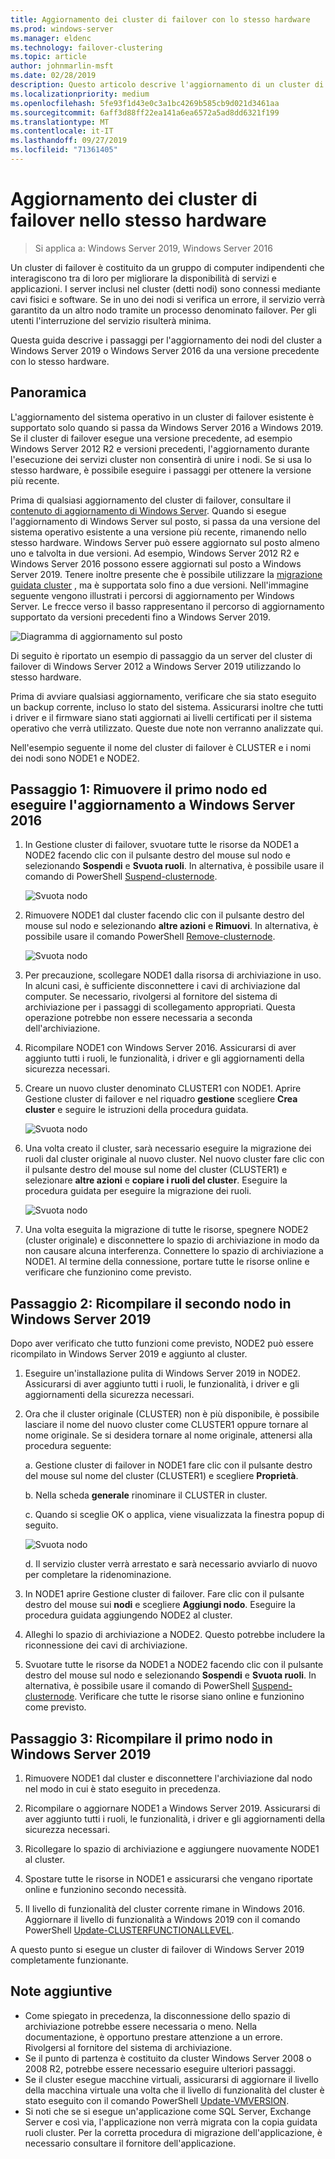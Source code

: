 ```yaml
---
title: Aggiornamento dei cluster di failover con lo stesso hardware
ms.prod: windows-server
ms.manager: eldenc
ms.technology: failover-clustering
ms.topic: article
author: johnmarlin-msft
ms.date: 02/28/2019
description: Questo articolo descrive l'aggiornamento di un cluster di failover a 2 nodi con lo stesso hardware
ms.localizationpriority: medium
ms.openlocfilehash: 5fe93f1d43e0c3a1bc4269b585cb9d021d3461aa
ms.sourcegitcommit: 6aff3d88ff22ea141a6ea6572a5ad8dd6321f199
ms.translationtype: MT
ms.contentlocale: it-IT
ms.lasthandoff: 09/27/2019
ms.locfileid: "71361405"
---
```

# <a name="upgrading-failover-clusters-on-the-same-hardware"></a>Aggiornamento dei cluster di failover nello stesso hardware

> Si applica a: Windows Server 2019, Windows Server 2016

Un cluster di failover è costituito da un gruppo di computer indipendenti che interagiscono tra di loro per migliorare la disponibilità di servizi e applicazioni. I server inclusi nel cluster (detti nodi) sono connessi mediante cavi fisici e software. Se in uno dei nodi si verifica un errore, il servizio verrà garantito da un altro nodo tramite un processo denominato failover. Per gli utenti l'interruzione del servizio risulterà minima.

Questa guida descrive i passaggi per l'aggiornamento dei nodi del cluster a Windows Server 2019 o Windows Server 2016 da una versione precedente con lo stesso hardware.

## <a name="overview"></a>Panoramica

L'aggiornamento del sistema operativo in un cluster di failover esistente è supportato solo quando si passa da Windows Server 2016 a Windows 2019.  Se il cluster di failover esegue una versione precedente, ad esempio Windows Server 2012 R2 e versioni precedenti, l'aggiornamento durante l'esecuzione dei servizi cluster non consentirà di unire i nodi.  Se si usa lo stesso hardware, è possibile eseguire i passaggi per ottenere la versione più recente.  

Prima di qualsiasi aggiornamento del cluster di failover, consultare il [contenuto di aggiornamento di Windows Server](../upgrade/upgrade-overview.md).  Quando si esegue l'aggiornamento di Windows Server sul posto, si passa da una versione del sistema operativo esistente a una versione più recente, rimanendo nello stesso hardware. Windows Server può essere aggiornato sul posto almeno uno e talvolta in due versioni. Ad esempio, Windows Server 2012 R2 e Windows Server 2016 possono essere aggiornati sul posto a Windows Server 2019.  Tenere inoltre presente che è possibile utilizzare la [migrazione guidata cluster](https://blogs.msdn.microsoft.com/clustering/2012/06/25/how-to-move-highly-available-clustered-vms-to-windows-server-2012-with-the-cluster-migration-wizard/) , ma è supportata solo fino a due versioni. Nell'immagine seguente vengono illustrati i percorsi di aggiornamento per Windows Server. Le frecce verso il basso rappresentano il percorso di aggiornamento supportato da versioni precedenti fino a Windows Server 2019.

![Diagramma di aggiornamento sul posto](media/In-Place-Upgrade/In-Place-Upgrade-1.png)

Di seguito è riportato un esempio di passaggio da un server del cluster di failover di Windows Server 2012 a Windows Server 2019 utilizzando lo stesso hardware.  

Prima di avviare qualsiasi aggiornamento, verificare che sia stato eseguito un backup corrente, incluso lo stato del sistema.  Assicurarsi inoltre che tutti i driver e il firmware siano stati aggiornati ai livelli certificati per il sistema operativo che verrà utilizzato.  Queste due note non verranno analizzate qui.

Nell'esempio seguente il nome del cluster di failover è CLUSTER e i nomi dei nodi sono NODE1 e NODE2.

## <a name="step-1-evict-first-node-and-upgrade-to-windows-server-2016"></a>Passaggio 1: Rimuovere il primo nodo ed eseguire l'aggiornamento a Windows Server 2016

1. In Gestione cluster di failover, svuotare tutte le risorse da NODE1 a NODE2 facendo clic con il pulsante destro del mouse sul nodo e selezionando **Sospendi** e **Svuota ruoli**.  In alternativa, è possibile usare il comando di PowerShell [Suspend-clusternode](https://docs.microsoft.com/powershell/module/failoverclusters/suspend-clusternode).

    ![Svuota nodo](media/In-Place-Upgrade/In-Place-Upgrade-2.png)

2. Rimuovere NODE1 dal cluster facendo clic con il pulsante destro del mouse sul nodo e selezionando **altre azioni** e **Rimuovi**.  In alternativa, è possibile usare il comando PowerShell [Remove-clusternode](https://docs.microsoft.com/powershell/module/failoverclusters/remove-clusternode).

    ![Svuota nodo](media/In-Place-Upgrade/In-Place-Upgrade-3.png)

3. Per precauzione, scollegare NODE1 dalla risorsa di archiviazione in uso.  In alcuni casi, è sufficiente disconnettere i cavi di archiviazione dal computer.  Se necessario, rivolgersi al fornitore del sistema di archiviazione per i passaggi di scollegamento appropriati.  Questa operazione potrebbe non essere necessaria a seconda dell'archiviazione.

4. Ricompilare NODE1 con Windows Server 2016.  Assicurarsi di aver aggiunto tutti i ruoli, le funzionalità, i driver e gli aggiornamenti della sicurezza necessari.

5. Creare un nuovo cluster denominato CLUSTER1 con NODE1.  Aprire Gestione cluster di failover e nel riquadro **gestione** scegliere **Crea cluster** e seguire le istruzioni della procedura guidata.

    ![Svuota nodo](media/In-Place-Upgrade/In-Place-Upgrade-4.png)

6. Una volta creato il cluster, sarà necessario eseguire la migrazione dei ruoli dal cluster originale al nuovo cluster.  Nel nuovo cluster fare clic con il pulsante destro del mouse sul nome del cluster (CLUSTER1) e selezionare **altre azioni** e **copiare i ruoli del cluster**.  Eseguire la procedura guidata per eseguire la migrazione dei ruoli.

    ![Svuota nodo](media/In-Place-Upgrade/In-Place-Upgrade-5.png)

7.  Una volta eseguita la migrazione di tutte le risorse, spegnere NODE2 (cluster originale) e disconnettere lo spazio di archiviazione in modo da non causare alcuna interferenza.  Connettere lo spazio di archiviazione a NODE1.  Al termine della connessione, portare tutte le risorse online e verificare che funzionino come previsto.

## <a name="step-2-rebuild-second-node-to-windows-server-2019"></a>Passaggio 2: Ricompilare il secondo nodo in Windows Server 2019

Dopo aver verificato che tutto funzioni come previsto, NODE2 può essere ricompilato in Windows Server 2019 e aggiunto al cluster.

1. Eseguire un'installazione pulita di Windows Server 2019 in NODE2. Assicurarsi di aver aggiunto tutti i ruoli, le funzionalità, i driver e gli aggiornamenti della sicurezza necessari.

2. Ora che il cluster originale (CLUSTER) non è più disponibile, è possibile lasciare il nome del nuovo cluster come CLUSTER1 oppure tornare al nome originale.  Se si desidera tornare al nome originale, attenersi alla procedura seguente:
   
   a. Gestione cluster di failover in NODE1 fare clic con il pulsante destro del mouse sul nome del cluster (CLUSTER1) e scegliere **Proprietà**.
   
   b. Nella scheda **generale** rinominare il CLUSTER in cluster.

   c. Quando si sceglie OK o applica, viene visualizzata la finestra popup di seguito.

    ![Svuota nodo](media/In-Place-Upgrade/In-Place-Upgrade-6.png)

    d. Il servizio cluster verrà arrestato e sarà necessario avviarlo di nuovo per completare la ridenominazione.

3. In NODE1 aprire Gestione cluster di failover.  Fare clic con il pulsante destro del mouse sui **nodi** e scegliere **Aggiungi nodo**.  Eseguire la procedura guidata aggiungendo NODE2 al cluster.

4. Alleghi lo spazio di archiviazione a NODE2. Questo potrebbe includere la riconnessione dei cavi di archiviazione. 

5. Svuotare tutte le risorse da NODE1 a NODE2 facendo clic con il pulsante destro del mouse sul nodo e selezionando **Sospendi** e **Svuota ruoli**.  In alternativa, è possibile usare il comando di PowerShell [Suspend-clusternode](https://docs.microsoft.com/powershell/module/failoverclusters/suspend-clusternode).  Verificare che tutte le risorse siano online e funzionino come previsto.

## <a name="step-3-rebuild-first-node-to-windows-server-2019"></a>Passaggio 3: Ricompilare il primo nodo in Windows Server 2019

1. Rimuovere NODE1 dal cluster e disconnettere l'archiviazione dal nodo nel modo in cui è stato eseguito in precedenza.

2. Ricompilare o aggiornare NODE1 a Windows Server 2019.  Assicurarsi di aver aggiunto tutti i ruoli, le funzionalità, i driver e gli aggiornamenti della sicurezza necessari.

3. Ricollegare lo spazio di archiviazione e aggiungere nuovamente NODE1 al cluster.

4. Spostare tutte le risorse in NODE1 e assicurarsi che vengano riportate online e funzionino secondo necessità.

5. Il livello di funzionalità del cluster corrente rimane in Windows 2016.  Aggiornare il livello di funzionalità a Windows 2019 con il comando PowerShell [Update-CLUSTERFUNCTIONALLEVEL](https://docs.microsoft.com/powershell/module/failoverclusters/update-clusterfunctionallevel).

A questo punto si esegue un cluster di failover di Windows Server 2019 completamente funzionante.

## <a name="additional-notes"></a>Note aggiuntive

- Come spiegato in precedenza, la disconnessione dello spazio di archiviazione potrebbe essere necessaria o meno.  Nella documentazione, è opportuno prestare attenzione a un errore.  Rivolgersi al fornitore del sistema di archiviazione.
- Se il punto di partenza è costituito da cluster Windows Server 2008 o 2008 R2, potrebbe essere necessario eseguire ulteriori passaggi.
- Se il cluster esegue macchine virtuali, assicurarsi di aggiornare il livello della macchina virtuale una volta che il livello di funzionalità del cluster è stato eseguito con il comando PowerShell [Update-VMVERSION](https://docs.microsoft.com/powershell/module/hyper-v/update-vmversion).
- Si noti che se si esegue un'applicazione come SQL Server, Exchange Server e così via, l'applicazione non verrà migrata con la copia guidata ruoli cluster.  Per la corretta procedura di migrazione dell'applicazione, è necessario consultare il fornitore dell'applicazione.